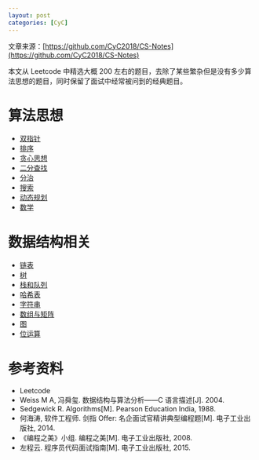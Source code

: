 ```yaml
---
layout: post
categories: [CyC]
---
```


文章来源：[https://github.com/CyC2018/CS-Notes](https://github.com/CyC2018/CS-Notes)


本文从 Leetcode 中精选大概 200 左右的题目，去除了某些繁杂但是没有多少算法思想的题目，同时保留了面试中经常被问到的经典题目。

# 算法思想

- [双指针](/2019/05/10/Leetcode-题解-双指针/)
- [排序](/2019/05/11/Leetcode-题解-排序/)
- [贪心思想](/2019/05/12/Leetcode-题解-贪心思想)
- [二分查找](/2019/05/13/Leetcode-题解-二分查找)
- [分治](/2019/05/14/Leetcode-题解-分治)
- [搜索](/2019/05/15/Leetcode-题解-搜索)
- [动态规划](/2019/05/16/Leetcode-题解-动态规划)
- [数学](/2019/05/17/Leetcode-题解-数学)

# 数据结构相关

- [链表](/2019/05/18/Leetcode-题解-链表)
- [树](/2019/05/19/Leetcode-题解-树)
- [栈和队列](/2019/05/20/Leetcode-题解-栈和队列)
- [哈希表](/2019/05/21/Leetcode-题解-哈希表)
- [字符串](/2019/05/22/Leetcode-题解-字符串)
- [数组与矩阵](/2019/05/23/Leetcode-题解-数组与矩阵)
- [图](/2019/05/24/Leetcode-题解-图)
- [位运算](/2019/05/25/Leetcode-题解-位运算)

# 参考资料


- Leetcode
- Weiss M A, 冯舜玺. 数据结构与算法分析——C 语言描述[J]. 2004.
- Sedgewick R. Algorithms[M]. Pearson Education India, 1988.
- 何海涛, 软件工程师. 剑指 Offer: 名企面试官精讲典型编程题[M]. 电子工业出版社, 2014.
- 《编程之美》小组. 编程之美[M]. 电子工业出版社, 2008.
- 左程云. 程序员代码面试指南[M]. 电子工业出版社, 2015.

